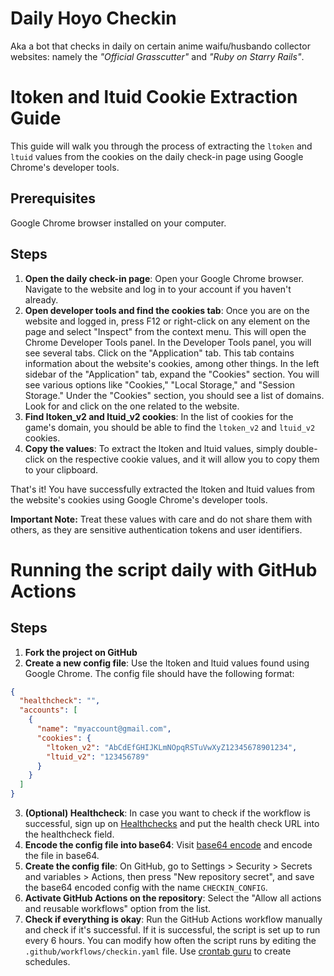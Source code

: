 # Daily Hoyo Checkin

Aka a bot that checks in daily on certain anime waifu/husbando collector websites: namely the _"Official Grasscutter"_ and _"Ruby on Starry Rails"_.

# ltoken and ltuid Cookie Extraction Guide

This guide will walk you through the process of extracting the `ltoken` and `ltuid` values from the cookies on the daily check-in page using Google Chrome's developer tools.

## Prerequisites

Google Chrome browser installed on your computer.

## Steps

1. **Open the daily check-in page**: Open your Google Chrome browser. Navigate to the website and log in to your account if you haven't already.
2. **Open developer tools and find the cookies tab**: Once you are on the website and logged in, press F12 or right-click on any element on the page and select "Inspect" from the context menu. This will open the Chrome Developer Tools panel. In the Developer Tools panel, you will see several tabs. Click on the "Application" tab. This tab contains information about the website's cookies, among other things. In the left sidebar of the "Application" tab, expand the "Cookies" section. You will see various options like "Cookies," "Local Storage," and "Session Storage." Under the "Cookies" section, you should see a list of domains. Look for and click on the one related to the website.
3. **Find ltoken_v2 and ltuid_v2 cookies**: In the list of cookies for the game's domain, you should be able to find the `ltoken_v2` and `ltuid_v2` cookies.
4. **Copy the values**: To extract the ltoken and ltuid values, simply double-click on the respective cookie values, and it will allow you to copy them to your clipboard.

That's it! You have successfully extracted the ltoken and ltuid values from the website's cookies using Google Chrome's developer tools.

**Important Note:** Treat these values with care and do not share them with others, as they are sensitive authentication tokens and user identifiers.

# Running the script daily with GitHub Actions

## Steps

1. **Fork the project on GitHub**
2. **Create a new config file**: Use the ltoken and ltuid values found using Google Chrome. The config file should have the following format:

```json
{
  "healthcheck": "",
  "accounts": [
    {
      "name": "myaccount@gmail.com",
      "cookies": {
        "ltoken_v2": "AbCdEfGHIJKLmNOpqRSTuVwXyZ12345678901234",
        "ltuid_v2": "123456789"
      }
    }
  ]
}
```

3. **(Optional) Healthcheck**: In case you want to check if the workflow is successful, sign up on [Healthchecks](https://healthchecks.io/) and put the health check URL into the healthcheck field.
4. **Encode the config file into base64**: Visit [base64 encode](https://www.base64encode.org/) and encode the file in base64.
5. **Create the config file**: On GitHub, go to Settings > Security > Secrets and variables > Actions, then press "New repository secret", and save the base64 encoded config with the name `CHECKIN_CONFIG`.
6. **Activate GitHub Actions on the repository**: Select the "Allow all actions and reusable workflows" option from the list.
7. **Check if everything is okay**: Run the GitHub Actions workflow manually and check if it's successful. If it is successful, the script is set up to run every 6 hours. You can modify how often the script runs by editing the `.github/workflows/checkin.yaml` file. Use [crontab guru](https://crontab.guru) to create schedules.

